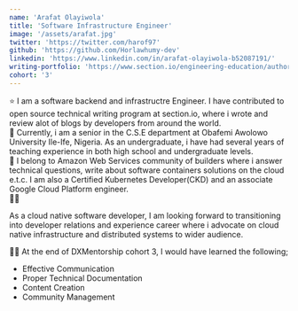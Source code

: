 ```yaml
---
name: 'Arafat Olayiwola'
title: 'Software Infrastructure Engineer'
image: '/assets/arafat.jpg'
twitter: 'https://twitter.com/harof97'
github: 'https://github.com/Horlawhumy-dev'
linkedin: 'https://www.linkedin.com/in/arafat-olayiwola-b52087191/'
writing-portfolio: 'https://www.section.io/engineering-education/authors/arafat-olayiwola/'
cohort: '3'
---
```


<div>
  ⭐ I am  a software backend and infrastructre Engineer. I have contributed to open source technical writing program at section.io, where i wrote and review alot of blogs by developers from around the world. <br/>
  👻 Currently, i am a senior in the C.S.E department at Obafemi Awolowo University Ile-Ife, Nigeria. As an undergraduate, i have had several years of teaching experience in both high school and undergraduate levels.<br/>
  💜 I belong to Amazon Web Services community of builders where i answer technical questions, write about software containers solutions on the cloud e.t.c. I am also a Certified Kubernetes Developer(CKD) and an associate Google Cloud Platform engineer. 
</div>

<div class="mt-4">
  🏄‍♀️ <p>As a cloud native software developer, I am looking forward to transitioning into developer relations and experience career where i advocate on cloud native infrastructure and distributed systems to wider audience.</p>

  🏄‍♀️ At the end of DXMentorship cohort 3, I would have learned the following;
  <ul>
    <li>Effective Communication</li>
    <li>Proper Technical Documentation</li>
    <li>Content Creation</li>
    <li>Community Management</li>
  </ul>
</div>
